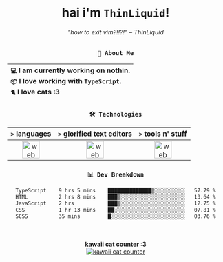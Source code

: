 <div align="center">
  
  # hai i'm `ThinLiquid`!
  ###### "how to exit vim?!!?!" – ThinLiquid
  
  ### `👤 About Me`

  | `💻`  I am currently working on **nothin**.<br/>`📦`  I love working with `TypeScript`.</br>`🐈`  I love cats :3 |
  |:---|

  
  ### `🛠️ Technologies`
  
  | `>` **languages**  | `>` **glorified text editors** | `>` **tools n' stuff** |
  |:------------------:|:------------------------------:|:----------------------:|
  | <img src="https://skillicons.dev/icons?i=ts,js,react" alt="web dev" height="40"/> | <img src="https://skillicons.dev/icons?i=vscode,neovim" alt="web dev" height="40"/> | <img src="https://skillicons.dev/icons?i=bash,git" alt="web dev" height="40"/> |
  
  ### `📊 Dev Breakdown`
  
  <!--START_SECTION:waka-->

```txt
TypeScript    9 hrs 5 mins    ██████████████▒░░░░░░░░░░   57.79 %
HTML          2 hrs 8 mins    ███▒░░░░░░░░░░░░░░░░░░░░░   13.64 %
JavaScript    2 hrs           ███▒░░░░░░░░░░░░░░░░░░░░░   12.75 %
CSS           1 hr 13 mins    ██░░░░░░░░░░░░░░░░░░░░░░░   07.81 %
SCSS          35 mins         █░░░░░░░░░░░░░░░░░░░░░░░░   03.76 %
```

<!--END_SECTION:waka-->
  
  <br/><br/>
  <b>kawaii cat counter :3</b><br/>
  [![kawaii cat counter](https://count.getloli.com/get/@ThinLiquid?theme=moebooru)](https://moe-counter.glitch.me)
</div>
